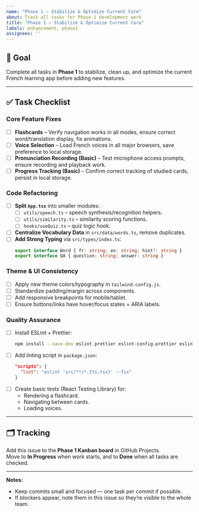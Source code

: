 ```yaml
---
name: "Phase 1 – Stabilize & Optimize Current Core"
about: Track all tasks for Phase 1 development work
title: "Phase 1 – Stabilize & Optimize Current Core"
labels: enhancement, phase1
assignees: ''
---
```


## 🎯 Goal
Complete all tasks in **Phase 1** to stabilize, clean up, and optimize the current French learning app before adding new features.

---

## ✅ Task Checklist

### **Core Feature Fixes**
- [ ] **Flashcards** – Verify navigation works in all modes, ensure correct word/translation display, fix animations.
- [ ] **Voice Selection** – Load French voices in all major browsers, save preference to local storage.
- [ ] **Pronunciation Recording (Basic)** – Test microphone access prompts, ensure recording and playback work.
- [ ] **Progress Tracking (Basic)** – Confirm correct tracking of studied cards, persist in local storage.

### **Code Refactoring**
- [ ] **Split `App.tsx`** into smaller modules:
  - [ ] `utils/speech.ts` – speech synthesis/recognition helpers.
  - [ ] `utils/similarity.ts` – similarity scoring functions.
  - [ ] `hooks/useQuiz.ts` – quiz logic hook.
- [ ] **Centralize Vocabulary Data** in `src/data/words.ts`, remove duplicates.
- [ ] **Add Strong Typing** via `src/types/index.ts`:
  ```ts
  export interface Word { fr: string; en: string; hint?: string }
  export interface QA { question: string; answer: string }
  ```

### **Theme & UI Consistency**
- [ ] Apply new theme colors/typography in `tailwind.config.js`.
- [ ] Standardize padding/margin across components.
- [ ] Add responsive breakpoints for mobile/tablet.
- [ ] Ensure buttons/links have hover/focus states + ARIA labels.

### **Quality Assurance**
- [ ] Install ESLint + Prettier:
  ```bash
  npm install --save-dev eslint prettier eslint-config-prettier eslint-plugin-react eslint-plugin-react-hooks @typescript-eslint/parser @typescript-eslint/eslint-plugin
  ```
- [ ] Add linting script in `package.json`:
  ```json
  "scripts": {
    "lint": "eslint 'src/**/*.{ts,tsx}' --fix"
  }
  ```
- [ ] Create basic tests (React Testing Library) for:
  - Rendering a flashcard.
  - Navigating between cards.
  - Loading voices.

---

## 🗂 Tracking
Add this issue to the **Phase 1 Kanban board** in GitHub Projects.  
Move to **In Progress** when work starts, and to **Done** when all tasks are checked.

---

**Notes:**  
- Keep commits small and focused — one task per commit if possible.  
- If blockers appear, note them in this issue so they’re visible to the whole team.
